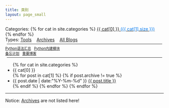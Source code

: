 ```yaml
---
title: 类别
layout: page_small
---
```


<div id='tag_cloud'>
Categories:  
{% for cat in site.categories %}
<a class="linknoline" href="#{{ cat[0] }}" title="{{ cat[0] }}" rel="{{ cat[1].size }}">{{ cat[0] }} <span style="color:#07e"> ({{ cat[1].size }})</span></a>&nbsp;&nbsp;&nbsp;
{% endfor %}

<br/>
Types: 
<a class="linknoline" href="/DailyTools" title="Tools">Tools</a>&nbsp;&nbsp;&nbsp;
<a class="linknoline" href="/pages/archives.html" title="Archives">Archives</a>&nbsp;&nbsp;&nbsp;
<a class="linknoline" href="/pages/allblogs.html" title="AllBlogs">All Blogs</a>&nbsp;&nbsp;&nbsp;

<hr style="margin:5px;border-width:2px;">

<span style="font-size:0.8em">
<a class="linknoline" href="/1234/01/01/Python-Language/">Python语法汇总</a>&nbsp;&nbsp;
<a class="linknoline" href="/1234/01/02/Python-BuildinModules/">Python内建模块</a>&nbsp;&nbsp;
<br/>
<a class="linknoline" href="/1111/11/11/Plans/">备忘计划</a>&nbsp;&nbsp;
<a class="linknoline" href="/1111/11/10/important-blog/">重要博客</a>&nbsp;&nbsp;
</span>

</div>

<hr style="margin:5px;border-width:2px;">

<!--a href="{{ site.url }}{{ post.url }}" title="{{ post.title }}">{{ post.title }} </a-->

<ul class="listing">
{% for cat in site.categories %}
  <li class="listing-seperator" id="{{ cat[0] }}">{{ cat[0] }}</li>
{% for post in cat[1] %}
  {% if post.archive != true %}
  <li class="listing-item">
  <time datetime="{{ post.date | date:"%Y-%m-%d" }}">{{ post.date | date:"%Y-%m-%d" }}</time>
  <a href="{{ post.url }}" title="{{ post.title }}">{{ post.title }}</a>
  </li>
  {% endif %}
{% endfor %}
{% endfor %}
</ul>

<!--script src="/jscss/jquery.tagcloud.js" charset="utf-8"></script> 
<script language="javascript">
$.fn.tagcloud.defaults = {
    size: {start: 1, end: 1, unit: 'em'},
      color: {start: '#f8e0e6', end: '#ff3333'}
};

$(function () {
    $('#tag_cloud a').tagcloud();
});
</script-->

------

Notice: [Archives](/pages/archives.html) are not listed here! 
